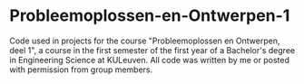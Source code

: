 # Probleemoplossen-en-Ontwerpen-1
Code used in projects for the course "Probleemoplossen en Ontwerpen, deel 1", a course in the first semester of the first year of a Bachelor's degree in Engineering Science at KULeuven.
All code was written by me or posted with permission from group members.

